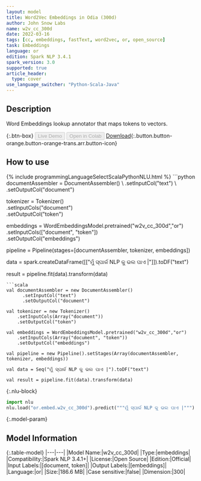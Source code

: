 ```yaml
---
layout: model
title: Word2Vec Embeddings in Odia (300d)
author: John Snow Labs
name: w2v_cc_300d
date: 2022-03-16
tags: [cc, embeddings, fastText, word2vec, or, open_source]
task: Embeddings
language: or
edition: Spark NLP 3.4.1
spark_version: 3.0
supported: true
article_header:
  type: cover
use_language_switcher: "Python-Scala-Java"
---
```


## Description

Word Embeddings lookup annotator that maps tokens to vectors.

{:.btn-box}
<button class="button button-orange" disabled>Live Demo</button>
<button class="button button-orange" disabled>Open in Colab</button>
[Download](https://s3.amazonaws.com/auxdata.johnsnowlabs.com/public/models/w2v_cc_300d_or_3.4.1_3.0_1647451017345.zip){:.button.button-orange.button-orange-trans.arr.button-icon}

## How to use



<div class="tabs-box" markdown="1">
{% include programmingLanguageSelectScalaPythonNLU.html %}
```python
documentAssembler = DocumentAssembler() \
    .setInputCol("text") \
    .setOutputCol("document")

tokenizer = Tokenizer() \
    .setInputCols("document") \
    .setOutputCol("token")
  
embeddings = WordEmbeddingsModel.pretrained("w2v_cc_300d","or") \
    .setInputCols(["document", "token"]) \
    .setOutputCol("embeddings")
    
pipeline = Pipeline(stages=[documentAssembler, tokenizer, embeddings])

data = spark.createDataFrame([["ମୁଁ ସ୍ପାର୍କ NLP କୁ ଭଲ ପାଏ |"]]).toDF("text")

result = pipeline.fit(data).transform(data)
```
```scala
val documentAssembler = new DocumentAssembler() 
      .setInputCol("text") 
      .setOutputCol("document")
 
val tokenizer = new Tokenizer() 
    .setInputCols(Array("document"))
    .setOutputCol("token")

val embeddings = WordEmbeddingsModel.pretrained("w2v_cc_300d","or") 
    .setInputCols(Array("document", "token")) 
    .setOutputCol("embeddings")

val pipeline = new Pipeline().setStages(Array(documentAssembler, tokenizer, embeddings))

val data = Seq("ମୁଁ ସ୍ପାର୍କ NLP କୁ ଭଲ ପାଏ |").toDF("text")

val result = pipeline.fit(data).transform(data)
```


{:.nlu-block}
```python
import nlu
nlu.load("or.embed.w2v_cc_300d").predict("""ମୁଁ ସ୍ପାର୍କ NLP କୁ ଭଲ ପାଏ |""")
```

</div>

{:.model-param}
## Model Information

{:.table-model}
|---|---|
|Model Name:|w2v_cc_300d|
|Type:|embeddings|
|Compatibility:|Spark NLP 3.4.1+|
|License:|Open Source|
|Edition:|Official|
|Input Labels:|[document, token]|
|Output Labels:|[embeddings]|
|Language:|or|
|Size:|186.6 MB|
|Case sensitive:|false|
|Dimension:|300|